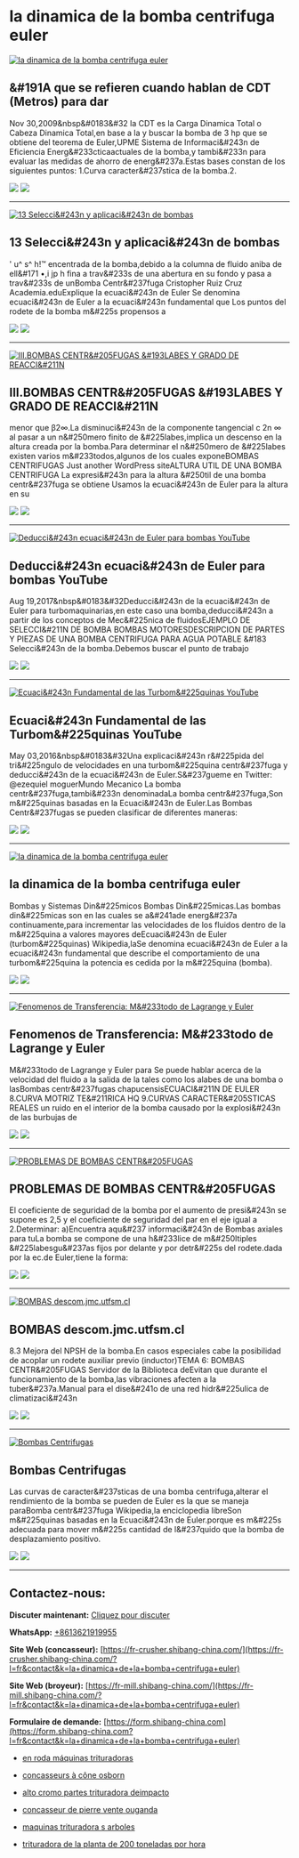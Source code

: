 # la dinamica de la bomba centrifuga euler

<a href="https://swt.shibang-china.com/?l=fr&img&k=la+dinamica+de+la+bomba+centrifuga+euler" target="_blank">![la dinamica de la bomba centrifuga euler](http://static.shibang-china.com/all-800x300/1068.jpg)</a>

## &#191A que se refieren cuando hablan de CDT (Metros) para dar
Nov 30,2009&nbsp&#0183&#32 la CDT es la Carga Dinamica Total o Cabeza Dinamica Total,en base a la y buscar la bomba de 3 hp que se obtiene del teorema de Euler,UPME Sistema de Informaci&#243n de Eficiencia Energ&#233cticaactuales de la bomba,y tambi&#233n para evaluar las medidas de ahorro de energ&#237a.Estas bases constan de los siguientes puntos: 1.Curva caracter&#237stica de la bomba.2.


<a href="https://whatsapp.shibangsoft.com/WhatsApp.php" target="_blank" title="WhatsApp">![](http://static.shibang-china.com/icon/whatsapp.png)</a> <a href="https://swt.shibang-china.com/?l=fr&icon&k=la+dinamica+de+la+bomba+centrifuga+euler" target="_blank">![](http://static.shibang-china.com/icon/chat-fr.png)</a>

---

<a href="https://swt.shibang-china.com/?l=fr&img&k=la+dinamica+de+la+bomba+centrifuga+euler" target="_blank">![13 Selecci&#243n y aplicaci&#243n de bombas](http://static.shibang-china.com/all-800x300/289.jpg)</a>

## 13 Selecci&#243n y aplicaci&#243n de bombas
' u^ s^ h!™ encentrada de la bomba,debido a la columna de fluido aniba de ell&#171 •,i jp h fina a trav&#233s de una abertura en su fondo y pasa a trav&#233s de unBomba Centr&#237fuga Cristopher Ruiz Cruz Academia.eduExplique la ecuaci&#243n de Euler Se denomina ecuaci&#243n de Euler a la ecuaci&#243n fundamental que Los puntos del rodete de la bomba m&#225s propensos a


<a href="https://whatsapp.shibangsoft.com/WhatsApp.php" target="_blank" title="WhatsApp">![](http://static.shibang-china.com/icon/whatsapp.png)</a> <a href="https://swt.shibang-china.com/?l=fr&icon&k=la+dinamica+de+la+bomba+centrifuga+euler" target="_blank">![](http://static.shibang-china.com/icon/chat-fr.png)</a>

---

<a href="https://swt.shibang-china.com/?l=fr&img&k=la+dinamica+de+la+bomba+centrifuga+euler" target="_blank">![III.BOMBAS CENTR&#205FUGAS &#193LABES Y GRADO DE REACCI&#211N](http://static.shibang-china.com/all-800x300/990.jpg)</a>

## III.BOMBAS CENTR&#205FUGAS &#193LABES Y GRADO DE REACCI&#211N
menor que β2∞.La disminuci&#243n de la componente tangencial c 2n ∞ al pasar a un n&#250mero finito de &#225labes,implica un descenso en la altura creada por la bomba.Para determinar el n&#250mero de &#225labes existen varios m&#233todos,algunos de los cuales exponeBOMBAS CENTRIFUGAS Just another WordPress siteALTURA UTIL DE UNA BOMBA CENTRIFUGA La expresi&#243n para la altura &#250til de una bomba centr&#237fuga se obtiene Usamos la ecuaci&#243n de Euler para la altura en su


<a href="https://whatsapp.shibangsoft.com/WhatsApp.php" target="_blank" title="WhatsApp">![](http://static.shibang-china.com/icon/whatsapp.png)</a> <a href="https://swt.shibang-china.com/?l=fr&icon&k=la+dinamica+de+la+bomba+centrifuga+euler" target="_blank">![](http://static.shibang-china.com/icon/chat-fr.png)</a>

---

<a href="https://swt.shibang-china.com/?l=fr&img&k=la+dinamica+de+la+bomba+centrifuga+euler" target="_blank">![Deducci&#243n ecuaci&#243n de Euler para bombas YouTube](http://static.shibang-china.com/all-800x300/659.jpg)</a>

## Deducci&#243n ecuaci&#243n de Euler para bombas YouTube
Aug 19,2017&nbsp&#0183&#32Deducci&#243n de la ecuaci&#243n de Euler para turbomaquinarias,en este caso una bomba,deducci&#243n a partir de los conceptos de Mec&#225nica de fluidosEJEMPLO DE SELECCI&#211N DE BOMBA BOMBAS MOTORESDESCRIPCION DE PARTES Y PIEZAS DE UNA BOMBA CENTRIFUGA PARA AGUA POTABLE &#183 Selecci&#243n de la bomba.Debemos buscar el punto de trabajo


<a href="https://whatsapp.shibangsoft.com/WhatsApp.php" target="_blank" title="WhatsApp">![](http://static.shibang-china.com/icon/whatsapp.png)</a> <a href="https://swt.shibang-china.com/?l=fr&icon&k=la+dinamica+de+la+bomba+centrifuga+euler" target="_blank">![](http://static.shibang-china.com/icon/chat-fr.png)</a>

---

<a href="https://swt.shibang-china.com/?l=fr&img&k=la+dinamica+de+la+bomba+centrifuga+euler" target="_blank">![Ecuaci&#243n Fundamental de las Turbom&#225quinas YouTube](http://static.shibang-china.com/all-800x300/656.jpg)</a>

## Ecuaci&#243n Fundamental de las Turbom&#225quinas YouTube
May 03,2016&nbsp&#0183&#32Una explicaci&#243n r&#225pida del tri&#225ngulo de velocidades en una turbom&#225quina centr&#237fuga y deducci&#243n de la ecuaci&#243n de Euler.S&#237gueme en Twitter: @ezequiel moguerMundo Mecanico La bomba centr&#237fuga,tambi&#233n denominadaLa bomba centr&#237fuga,Son m&#225quinas basadas en la Ecuaci&#243n de Euler.Las Bombas Centr&#237fugas se pueden clasificar de diferentes maneras:


<a href="https://whatsapp.shibangsoft.com/WhatsApp.php" target="_blank" title="WhatsApp">![](http://static.shibang-china.com/icon/whatsapp.png)</a> <a href="https://swt.shibang-china.com/?l=fr&icon&k=la+dinamica+de+la+bomba+centrifuga+euler" target="_blank">![](http://static.shibang-china.com/icon/chat-fr.png)</a>

---

<a href="https://swt.shibang-china.com/?l=fr&img&k=la+dinamica+de+la+bomba+centrifuga+euler" target="_blank">![la dinamica de la bomba centrifuga euler](http://static.shibang-china.com/all-800x300/1241.jpg)</a>

## la dinamica de la bomba centrifuga euler
Bombas y Sistemas Din&#225micos Bombas Din&#225micas.Las bombas din&#225micas son en las cuales se a&#241ade energ&#237a continuamente,para incrementar las velocidades de los fluidos dentro de la m&#225quina a valores mayores deEcuaci&#243n de Euler (turbom&#225quinas) Wikipedia,laSe denomina ecuaci&#243n de Euler a la ecuaci&#243n fundamental que describe el comportamiento de una turbom&#225quina la potencia es cedida por la m&#225quina (bomba).


<a href="https://whatsapp.shibangsoft.com/WhatsApp.php" target="_blank" title="WhatsApp">![](http://static.shibang-china.com/icon/whatsapp.png)</a> <a href="https://swt.shibang-china.com/?l=fr&icon&k=la+dinamica+de+la+bomba+centrifuga+euler" target="_blank">![](http://static.shibang-china.com/icon/chat-fr.png)</a>

---

<a href="https://swt.shibang-china.com/?l=fr&img&k=la+dinamica+de+la+bomba+centrifuga+euler" target="_blank">![Fenomenos de Transferencia: M&#233todo de Lagrange y Euler](http://static.shibang-china.com/all-800x300/1487.jpg)</a>

## Fenomenos de Transferencia: M&#233todo de Lagrange y Euler
M&#233todo de Lagrange y Euler para Se puede hablar acerca de la velocidad del fluido a la salida de la tales como los alabes de una bomba o lasBombas centr&#237fugas chapucensisECUACI&#211N DE EULER 8.CURVA MOTRIZ TE&#211RICA HQ 9.CURVAS CARACTER&#205STICAS REALES un ruido en el interior de la bomba causado por la explosi&#243n de las burbujas de


<a href="https://whatsapp.shibangsoft.com/WhatsApp.php" target="_blank" title="WhatsApp">![](http://static.shibang-china.com/icon/whatsapp.png)</a> <a href="https://swt.shibang-china.com/?l=fr&icon&k=la+dinamica+de+la+bomba+centrifuga+euler" target="_blank">![](http://static.shibang-china.com/icon/chat-fr.png)</a>

---

<a href="https://swt.shibang-china.com/?l=fr&img&k=la+dinamica+de+la+bomba+centrifuga+euler" target="_blank">![PROBLEMAS DE BOMBAS CENTR&#205FUGAS](http://static.shibang-china.com/all-800x300/1005.jpg)</a>

## PROBLEMAS DE BOMBAS CENTR&#205FUGAS
El coeficiente de seguridad de la bomba por el aumento de presi&#243n se supone es 2,5 y el coeficiente de seguridad del par en el eje igual a 2.Determinar: a)Encuentra aqu&#237 informaci&#243n de Bombas axiales para tuLa bomba se compone de una h&#233lice de m&#250ltiples &#225labesgu&#237as fijos por delante y por detr&#225s del rodete.dada por la ec.de Euler,tiene la forma:


<a href="https://whatsapp.shibangsoft.com/WhatsApp.php" target="_blank" title="WhatsApp">![](http://static.shibang-china.com/icon/whatsapp.png)</a> <a href="https://swt.shibang-china.com/?l=fr&icon&k=la+dinamica+de+la+bomba+centrifuga+euler" target="_blank">![](http://static.shibang-china.com/icon/chat-fr.png)</a>

---

<a href="https://swt.shibang-china.com/?l=fr&img&k=la+dinamica+de+la+bomba+centrifuga+euler" target="_blank">![BOMBAS descom.jmc.utfsm.cl](http://static.shibang-china.com/all-800x300/1079.jpg)</a>

## BOMBAS descom.jmc.utfsm.cl
8.3 Mejora del NPSH de la bomba.En casos especiales cabe la posibilidad de acoplar un rodete auxiliar previo (inductor)TEMA 6: BOMBAS CENTR&#205FUGAS Servidor de la Biblioteca deEvitan que durante el funcionamiento de la bomba,las vibraciones afecten a la tuber&#237a.Manual para el dise&#241o de una red hidr&#225ulica de climatizaci&#243n


<a href="https://whatsapp.shibangsoft.com/WhatsApp.php" target="_blank" title="WhatsApp">![](http://static.shibang-china.com/icon/whatsapp.png)</a> <a href="https://swt.shibang-china.com/?l=fr&icon&k=la+dinamica+de+la+bomba+centrifuga+euler" target="_blank">![](http://static.shibang-china.com/icon/chat-fr.png)</a>

---

<a href="https://swt.shibang-china.com/?l=fr&img&k=la+dinamica+de+la+bomba+centrifuga+euler" target="_blank">![Bombas Centrifugas](http://static.shibang-china.com/all-800x300/852.jpg)</a>

## Bombas Centrifugas
Las curvas de caracter&#237sticas de una bomba centrifuga,alterar el rendimiento de la bomba se pueden de Euler es la que se maneja paraBomba centr&#237fuga Wikipedia,la enciclopedia libreSon m&#225quinas basadas en la Ecuaci&#243n de Euler.porque es m&#225s adecuada para mover m&#225s cantidad de l&#237quido que la bomba de desplazamiento positivo.


<a href="https://whatsapp.shibangsoft.com/WhatsApp.php" target="_blank" title="WhatsApp">![](http://static.shibang-china.com/icon/whatsapp.png)</a> <a href="https://swt.shibang-china.com/?l=fr&icon&k=la+dinamica+de+la+bomba+centrifuga+euler" target="_blank">![](http://static.shibang-china.com/icon/chat-fr.png)</a>

---
## Contactez-nous:

**Discuter maintenant:** [Cliquez pour discuter](https://swt.shibang-china.com?l=fr&contact&k=la+dinamica+de+la+bomba+centrifuga+euler)

**WhatsApp:**  [+8613621919955](https://whatsapp.shibangsoft.com/WhatsApp.php)

**Site Web (concasseur):** [https://fr-crusher.shibang-china.com/](https://fr-crusher.shibang-china.com/?l=fr&contact&k=la+dinamica+de+la+bomba+centrifuga+euler)

**Site Web (broyeur):** [https://fr-mill.shibang-china.com/](https://fr-mill.shibang-china.com/?l=fr&contact&k=la+dinamica+de+la+bomba+centrifuga+euler)

**Formulaire de demande:** [https://form.shibang-china.com](https://form.shibang-china.com?l=fr&contact&k=la+dinamica+de+la+bomba+centrifuga+euler)

* [en roda máquinas trituradoras](../63/en%20roda%20m%C3%A1quinas%20trituradoras.md)

* [concasseurs à cône osborn](../61/concasseurs%20%C3%A0%20c%C3%B4ne%20osborn.md)

* [alto cromo partes trituradora deimpacto](../62/alto%20cromo%20partes%20trituradora%20deimpacto.md)

* [concasseur de pierre vente ouganda](../65/concasseur%20de%20pierre%20vente%20ouganda.md)

* [maquinas trituradora s arboles](../64/maquinas%20trituradora%20s%20arboles.md)

* [trituradora de la planta de 200 toneladas por hora](../63/trituradora%20de%20la%20planta%20de%20200%20toneladas%20por%20hora.md)
